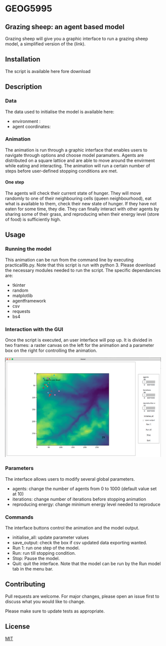 # GEOG5995
## Grazing sheep: an agent based model
Grazing sheep will give you a graphic interface to run a grazing sheep model, a simplified version of the (link).

## Installation 
The script is available here fore download

## Description 
### Data
The data used to initialise the model is available here:
- environment :
- agent coordinates:
### Animation
The animation is run through a graphic interface that enables users to navigate through options and choose model paramaters. Agents are distributed on a square lattice and are able to move around the envirment while eating and interacting. The animation will run a certain number of steps before user-defined stopping conditions are met.
#### One step
The agents will check their current state of hunger. They will move randomly to one of their neighbouring cells (queen neighbourhood), eat what is available to them, check their new state of hunger. If they have not eaten for some time, they die. They can finally interact with other agents by sharing some of their grass, and reproducing when their energy level (store of food) is sufficiently high. 

## Usage
### Running the model
This animation can be run from the command line by executing practical9b.py. Note that this script is run with python 3. 
Please download the necessary modules needed to run the script. The specific dependancies are:
- tkinter
- random
- matplotlib
- agentframework
- csv
- requests
- bs4
### Interaction with the GUI
Once the script is executed, an user interface will pop up. It is divided in two frames: a raster canvas on the left for the animation and a parameter box on the right for controlling the animation. 

![Graphic interface](capture.png)


### Parameters 
The interface allows users to modify several global parameters. 
- agents: change the number of agents from 0 to 1000 (default value set at 10)
- iterations: change number of iterations before stopping animation
- reproducing energy: change minimum energy level needed to reproduce

### Commands 
The interface buttons control the animation and the model output.
- initialise_all: update parameter values
- save_output: check the box if csv updated data exporting wanted. 
- Run 1: run one step of the model.
- Run: run till stopping condition.
- Stop: Pause the model.
- Quit: quit the interface. 
Note that the model can be run by the Run model tab in the menu bar. 

## Contributing
Pull requests are welcome. For major changes, please open an issue first to discuss what you would like to change.

Please make sure to update tests as appropriate.

## License
[MIT](https://choosealicense.com/licenses/mit/)
